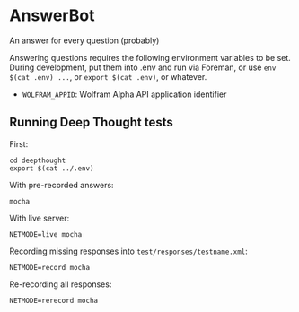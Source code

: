 # AnswerBot
An answer for every question (probably)

Answering questions requires the following environment variables to be set. During development, put them into .env and run via Foreman, or use `env $(cat .env) ...`, or `export $(cat .env)`, or whatever.

* `WOLFRAM_APPID`: Wolfram Alpha API application identifier


## Running Deep Thought tests

First:

    cd deepthought
    export $(cat ../.env)

With pre-recorded answers:

    mocha

With live server:

    NETMODE=live mocha

Recording missing responses into `test/responses/testname.xml`:

    NETMODE=record mocha

Re-recording all responses:

    NETMODE=rerecord mocha
